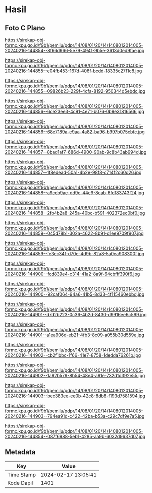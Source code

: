 # Hasil

## Foto C Plano

https://sirekap-obj-formc.kpu.go.id/f9b1/pemilu/pdpr/14/08/01/20/14/1408012014005-20240216-144854--8f66d966-5e79-4941-9b5e-3613d0ed9fae.jpg

https://sirekap-obj-formc.kpu.go.id/f9b1/pemilu/pdpr/14/08/01/20/14/1408012014005-20240216-144855--e04fb453-167d-406f-bcdd-18335c27f1c8.jpg

https://sirekap-obj-formc.kpu.go.id/f9b1/pemilu/pdpr/14/08/01/20/14/1408012014005-20240216-144855--09826b23-229f-4cfa-8192-950344d5ebdc.jpg

https://sirekap-obj-formc.kpu.go.id/f9b1/pemilu/pdpr/14/08/01/20/14/1408012014005-20240216-144856--6ce23ee3-4c91-4e71-b076-0b9e31816566.jpg

https://sirekap-obj-formc.kpu.go.id/f9b1/pemilu/pdpr/14/08/01/20/14/1408012014005-20240216-144856--68e7189a-e9aa-4a82-ba96-b997b075cbfc.jpg

https://sirekap-obj-formc.kpu.go.id/f9b1/pemilu/pdpr/14/08/01/20/14/1408012014005-20240216-144857--8bad1af7-686d-4900-90ab-9c8b43ab994d.jpg

https://sirekap-obj-formc.kpu.go.id/f9b1/pemilu/pdpr/14/08/01/20/14/1408012014005-20240216-144857--1f8edead-50a1-4b2e-98f8-c714f2c60d26.jpg

https://sirekap-obj-formc.kpu.go.id/f9b1/pemilu/pdpr/14/08/01/20/14/1408012014005-20240216-144858--a9ccb9ae-dd9c-44e9-8cab-6fdf83743f24.jpg

https://sirekap-obj-formc.kpu.go.id/f9b1/pemilu/pdpr/14/08/01/20/14/1408012014005-20240216-144858--2fb4b2a8-245a-40bc-b591-402372ec0bf0.jpg

https://sirekap-obj-formc.kpu.go.id/f9b1/pemilu/pdpr/14/08/01/20/14/1408012014005-20240216-144859--045d78b1-302a-4622-8b91-d1ee9709f907.jpg

https://sirekap-obj-formc.kpu.go.id/f9b1/pemilu/pdpr/14/08/01/20/14/1408012014005-20240216-144859--fe3ec34f-d70e-4d9b-82a8-5a0ea908300f.jpg

https://sirekap-obj-formc.kpu.go.id/f9b1/pemilu/pdpr/14/08/01/20/14/1408012014005-20240216-144900--fcd839e4-c314-41a2-8a9f-64cbfff390f6.jpg

https://sirekap-obj-formc.kpu.go.id/f9b1/pemilu/pdpr/14/08/01/20/14/1408012014005-20240216-144900--92caf064-94a6-41b5-8d33-4f115460ebbd.jpg

https://sirekap-obj-formc.kpu.go.id/f9b1/pemilu/pdpr/14/08/01/20/14/1408012014005-20240216-144901--d7d2b223-0c36-4b2d-8430-d9916ee6c599.jpg

https://sirekap-obj-formc.kpu.go.id/f9b1/pemilu/pdpr/14/08/01/20/14/1408012014005-20240216-144901--a1ea906d-eb21-4fb3-8c09-a055b30d559e.jpg

https://sirekap-obj-formc.kpu.go.id/f9b1/pemilu/pdpr/14/08/01/20/14/1408012014005-20240216-144902--cb2f1bbc-1f66-41e7-8758-1dedda76261b.jpg

https://sirekap-obj-formc.kpu.go.id/f9b1/pemilu/pdpr/14/08/01/20/14/1408012014005-20240216-144902--1a92b579-8b54-48e4-a91e-732d1d392e55.jpg

https://sirekap-obj-formc.kpu.go.id/f9b1/pemilu/pdpr/14/08/01/20/14/1408012014005-20240216-144903--bec383ee-ee0b-42c8-8db8-f193d7581594.jpg

https://sirekap-obj-formc.kpu.go.id/f9b1/pemilu/pdpr/14/08/01/20/14/1408012014005-20240216-144903--794ea91d-c422-42ba-b53a-c29c7df9e7a5.jpg

https://sirekap-obj-formc.kpu.go.id/f9b1/pemilu/pdpr/14/08/01/20/14/1408012014005-20240216-144854--087f6988-5eb1-4285-aa9b-6032d9637d07.jpg


## Metadata

| Key        | Value               |
| ---------- | ------------------- |
| Time Stamp | 2024-02-17 13:05:41 |
| Kode Dapil | 1401                |



